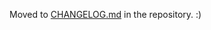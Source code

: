 Moved to [CHANGELOG.md](https://github.com/paritytech/parity/blob/master/CHANGELOG.md) in the repository. :)
